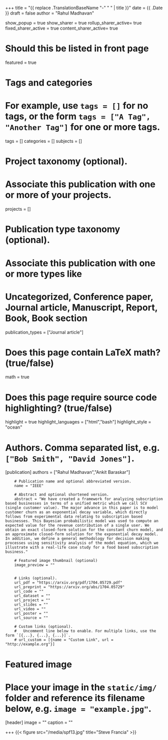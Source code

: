 +++
title = "{{ replace .TranslationBaseName "-" " " | title }}"
date = {{ .Date }}
draft = false
author = "Rahul Madhavan"

show_popup = true
show_sharer = true
rollup_sharer_active= true
fixed_sharer_active = true
content_sharer_active= true

# Should this be listed in front page
featured = true

# Tags and categories
# For example, use `tags = []` for no tags, or the form `tags = ["A Tag", "Another Tag"]` for one or more tags.
tags = []
categories = []
subjects = []
# Project taxonomy (optional).
#   Associate this publication with one or more of your projects.
projects = []
# Publication type taxonomy (optional).
# Associate this publication with one or more types like
# Uncategorized, Conference paper, Journal article, Manuscript, Report, Book, Book section
publication_types = ["Journal article"]

# Does this page contain LaTeX math? (true/false)
math = true

# Does this page require source code highlighting? (true/false)
highlight = true
highlight_languages = ["html","bash"]
highlight_style = "ocean"


# Authors. Comma separated list, e.g. `["Bob Smith", "David Jones"]`.
[publication]
        authors = ["Rahul Madhavan","Ankit Baraskar"]

        # Publication name and optional abbreviated version.
        name = "IEEE"

        # Abstract and optional shortened version.
        abstract = "We have created a framework for analyzing subscription based businesses in terms of a unified metric which we call SCV (single customer value). The major advance in this paper is to model customer churn as an exponential decay variable, which directly follows from experimental data relating to subscription based businesses. This Bayesian probabilistic model was used to compute an expected value for the revenue contribution of a single user. We obtain an exact closed-form solution for the constant churn model, and an approximate closed-form solution for the exponential decay model. In addition, we define a general methodology for decision making processes using sensitivity analysis of the model equation, which we illustrate with a real-life case study for a food based subscription business."

        # Featured image thumbnail (optional)
        image_preview = ""


        # Links (optional).
        url_pdf = "https://arxiv.org/pdf/1704.05729.pdf"
        url_preprint = "https://arxiv.org/abs/1704.05729"
        url_code = ""
        url_dataset = ""
        url_project = ""
        url_slides = ""
        url_video = ""
        url_poster = ""
        url_source = ""

        # Custom links (optional).
        #   Uncomment line below to enable. For multiple links, use the form `[{...}, {...}, {...}]`.
        # url_custom = [{name = "Custom Link", url = "http://example.org"}]


# Featured image
# Place your image in the `static/img/` folder and reference its filename below, e.g. `image = "example.jpg"`.
[header]
        image = ""
        caption = ""

+++
{{< figure src="/media/spf13.jpg" title="Steve Francia" >}}
